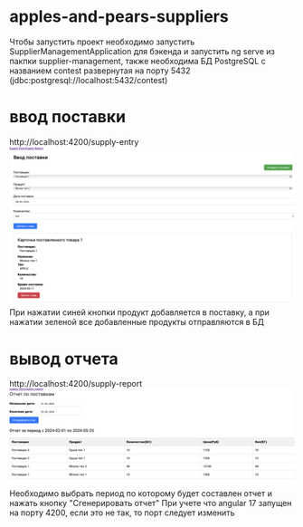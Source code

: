 # apples-and-pears-suppliers
Чтобы запустить проект необходимо запустить SupplierManagementApplication для бэкенда и запустить ng serve из пакпки supplier-management,
также необходима БД PostgreSQL c названием contest развернутая на порту 5432 (jdbc:postgresql://localhost:5432/contest)

# ввод поставки
http://localhost:4200/supply-entry 
![ввод поставки.40.24.png](%D0%B2%D0%B2%D0%BE%D0%B4%20%D0%BF%D0%BE%D1%81%D1%82%D0%B0%D0%B2%D0%BA%D0%B8.40.24.png)
При нажатии синей кнопки продукт добавляется в поставку, а при  нажатии зеленой все добавленные продукты отправляются в БД
# вывод отчета
http://localhost:4200/supply-report
![вывод отчета.png](%D0%B2%D1%8B%D0%B2%D0%BE%D0%B4%20%D0%BE%D1%82%D1%87%D0%B5%D1%82%D0%B0.png)
Необходимо выбрать период по которому будет составлен отчет и нажать кнопку "Сгенерировать отчет"
При учете что angular 17 запущен на порту 4200, если это не так, то порт следует изменить